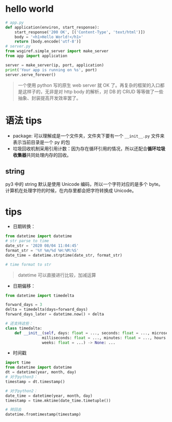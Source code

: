 # hello world

```py
# app.py
def application(environ, start_response):
    start_response('200 OK', [('Content-Type', 'text/html')])
    body = '<h1>Hello World!</h1>'
    return [body.encode('utf-8')]
# server.py
from wsgiref.simple_server import make_server
from app import application

server = make_server(ip, port, application)
print('Your app is running on %s', port)
server.serve_forever()
```

> 一个使用 python 写的原生 web server 就 OK 了。再复杂的框架的入口都是这样子的，无非是对 http body 的解析，对 DB 的 CRUD 等等做了一些抽象、封装提高开发效率罢了。

# 语法 tips

- package: 可以理解成是一个文件夹，文件夹下要有一个 `__init__.py` 文件来表示当前目录是一个 py 的包
- 垃圾回收机制采用引用计数：因为存在循环引用的情况，所以还配合**循环垃圾收集器**共同处理内存的回收。

## string

py3 中的 string 默认是使用 Unicode 编码，所以一个字符对应的是多个 byte。计算机在处理字符的时候，在内存里都会把字符转换成 Unicode。

# tips

- 日期转换：

```py
from datetime import datetime
# str parse to time
date_str = '2020 08/04 11:04:45'
format_str = '%Y %m/%d %H:%M:%S'
date_time = datetime.strptime(date_str, format_str)

# time format to str

```

> datetime 可以直接进行比较，加减运算

- 日期偏移：

```py
from datetime import timedelta

forward_days = 3
delta = timedelta(days=forward_days)
forward_days_later = datetime.now() + delta

# 还支持这些：
class timedalta:
    def __init__(self, days: float = ..., seconds: float = ..., microseconds: float = ...,
                milliseconds: float = ..., minutes: float = ..., hours: float = ...,
                weeks: float = ...) -> None: ...
```

- 时间戳

```py
import time
from datetime import datetime
dt = datetime(year, month, day)
# 对于python3：
timestamp = dt.timestamp()

# 对于python2：
date_time = datetime(year, month, day)
timestamp = time.mktime(date_time.timetuple())

# 转回去
datetime.fromtimestamp(timestamp)
```
